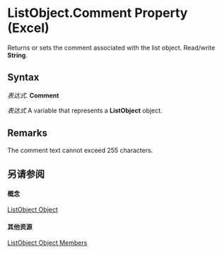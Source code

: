 
# ListObject.Comment Property (Excel)

Returns or sets the comment associated with the list object. Read/write  **String**.


## Syntax

 _表达式_. **Comment**

 _表达式_ A variable that represents a **ListObject** object.


## Remarks

The comment text cannot exceed 255 characters.


## 另请参阅


#### 概念


[ListObject Object](46de6c4f-8ce0-0c7d-da59-6e52f5eab612.md)
#### 其他资源


[ListObject Object Members](http://msdn.microsoft.com/library/d34f895c-cf60-f644-866b-7b757716e7a6%28Office.15%29.aspx)
